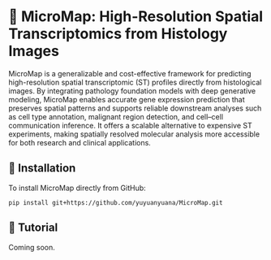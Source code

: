 # 🧬 MicroMap: High-Resolution Spatial Transcriptomics from Histology Images
MicroMap is a generalizable and cost-effective framework for predicting high-resolution spatial transcriptomic (ST) profiles directly from histological images. By integrating pathology foundation models with deep generative modeling, MicroMap enables accurate gene expression prediction that preserves spatial patterns and supports reliable downstream analyses such as cell type annotation, malignant region detection, and cell–cell communication inference. It offers a scalable alternative to expensive ST experiments, making spatially resolved molecular analysis more accessible for both research and clinical applications.

## 🚀 Installation

To install MicroMap directly from GitHub:

```
pip install git+https://github.com/yuyuanyuana/MicroMap.git
```

## 📘 Tutorial

Coming soon.




